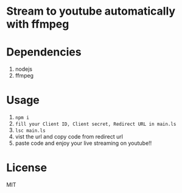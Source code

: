 # Stream to youtube automatically with ffmpeg

# Dependencies
1. nodejs
2. ffmpeg

# Usage
1. `npm i`
2. `fill your Client ID, Client secret, Redirect URL in main.ls`
3. `lsc main.ls`
4. vist the url and copy code from redirect url
5. paste code and enjoy your live streaming on youtube!!

# License

MIT